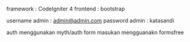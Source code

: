 framework : CodeIgniter 4
frontend  : bootstrap

username admin : admin@admin.com
password admin : katasandi

auth menggunakan myth/auth
form masukan mengguanakn formsfree 
